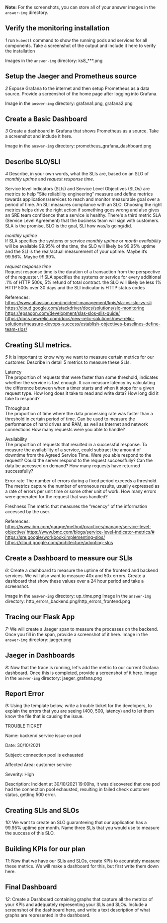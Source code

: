 **Note:** For the screenshots, you can store all of your answer images in the `answer-img` directory.

## Verify the monitoring installation

*1* run `kubectl` command to show the running pods and services for all components. Take a screenshot of the output and
include it here to verify the installation

Images in the `answer-img` directory: ks8_***.png


## Setup the Jaeger and Prometheus source
*2* Expose Grafana to the internet and then setup Prometheus as a data source. Provide a screenshot of the home page after logging into Grafana.

Image in the `answer-img` directory: grafana1.png, grafana2.png


## Create a Basic Dashboard
*3* Create a dashboard in Grafana that shows Prometheus as a source. Take a screenshot and include it here.

Image in the `answer-img` directory: prometheus_grafana_dashboard.png


## Describe SLO/SLI
*4* Describe, in your own words, what the SLIs are, based on an SLO of *monthly uptime* and *request response time*.

Service level indicators (SLIs) and Service Level Objectives (SLOs) are metrics to help "Site reliability engineering" measure
and define metrics towards applications/services to reach and monitor measurable goal over a period of time. An SLI measures compliance with an SLO.
Choosing the right metrics helps drive the right action if something goes wrong and also gives an SRE team confidence that a service is healthy.
There's a third metric SLA (Service Level Agreement) that the business team will sign with customers.
SLA is the promise, SLO is the goal, SLI how was/is going/did.

*monthly uptime*  
If SLA specifies the systems or service *monthly uptime* or *month availability* will be available 99.95% of the time,
the SLO will likely be 99.95% uptime and the SLI is the real/actual measurement of your uptime. Maybe it’s 99.96%. Maybe 99.99%.

*request response time*  
Request response time is the duration of a transaction from the perspective of the requester.
If SLA specifies the systems or service for every additional .1% of HTTP 500s, 5% refund of total contract.
the SLO will likely be less 1% HTTP 500s over 30 days and the SLI indicator is HTTP status codes

References:  
https://www.atlassian.com/incident-management/kpis/sla-vs-slo-vs-sli  
https://cloud.google.com/stackdriver/docs/solutions/slo-monitoring  
https://epsagon.com/development/slas-slos-slis-guide/  
https://docs.newrelic.com/docs/new-relic-solutions/new-relic-solutions/measure-devops-success/establish-objectives-baselines-define-team-slos/

## Creating SLI metrics.
*5* It is important to know why we want to measure certain metrics for our customer. Describe in detail 5 metrics to measure these SLIs.

Latency  
The proportion of requests that were faster than some threshold, indicates whether the service is fast enough.
It can measure latency by calculating the difference between when a timer starts and when it stops for a given request type.
How long does it take to read and write data?  How long did it take to respond?

Throughput  
The proportion of time where the data processing rate was faster than a threshold in certain period of time.
Can be used to measure the performance of hard drives and RAM, as well as Internet and network connections
How many requests were you able to handle?

Availability  
The proportion of requests that resulted in a successful response. To measure the availability of a service, could subtract
the amount of downtime from the Agreed Service Time.
Were you able respond to the request? Could the server respond to the request successfully? Can the data be accessed on demand?
How many requests have returned successfully?

Error rate
The number of errors during a fixed period exceeds a threshold. The metrics capture the number of erroneous results, usually
expressed as a rate of errors per unit time or some other unit of work.
How many errors were generated for the request that was handled?

Freshness
The metric that measures the “recency” of the information accessed by the user.

References:  
https://www.ibm.com/garage/method/practices/manage/service-level-objective/
https://www.bmc.com/blogs/service-level-indicator-metrics/#
https://sre.google/workbook/implementing-slos/
https://cloud.google.com/architecture/adopting-slos

## Create a Dashboard to measure our SLIs
*6:* Create a dashboard to measure the uptime of the frontend and backend services. We will also want to measure 40x and 50x errors.
Create a dashboard that show these values over a 24 hour period and take a screenshot.

Image in the `answer-img` directory: up_time.png
Image in the `answer-img` directory: http_errors_backend.png/http_errors_frontend.png

## Tracing our Flask App
*7:*  We will create a Jaeger span to measure the processes on the backend. Once you fill in the span, provide a screenshot of it here.
Image in the `answer-img` directory: jaeger.png

## Jaeger in Dashboards
*8:* Now that the trace is running, let's add the metric to our current Grafana dashboard. Once this is completed, provide a screenshot of it here.
Image in the `answer-img` directory: jaeger_grafana.png

## Report Error
*9:* Using the template below, write a trouble ticket for the developers, to explain the errors that you are seeing (400, 500, latency) and
to let them know the file that is causing the issue.

TROUBLE TICKET

Name: backend service issue on pod

Date: 30/10/2021

Subject: connection pool is exhausted

Affected Area: customer service

Severity: High

Description:  Incident at 30/10/2021 19:00hs, it was discovered that one pod had the connection pool exhausted, 
resulting in failed check customer status, getting 500 error.


## Creating SLIs and SLOs
*10:* We want to create an SLO guaranteeing that our application has a 99.95% uptime per month. Name three SLIs that you would use to measure
the success of this SLO.

## Building KPIs for our plan
*11*: Now that we have our SLIs and SLOs, create KPIs to accurately measure these metrics. We will make a dashboard for this, but first write
them down here.

## Final Dashboard
*12*: Create a Dashboard containing graphs that capture all the metrics of your KPIs and adequately representing your SLIs and SLOs. Include a
screenshot of the dashboard here, and write a text description of what graphs are represented in the dashboard.  
